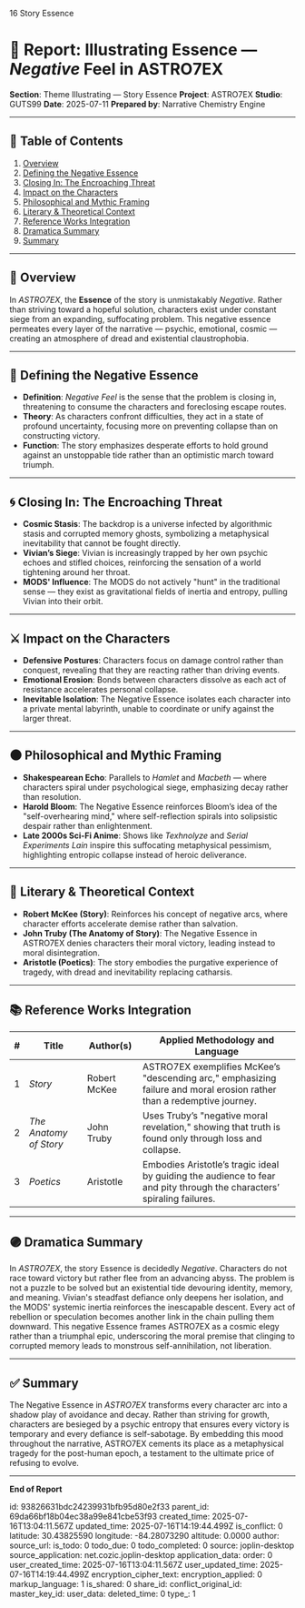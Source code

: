 16 Story Essence 

# 📘 Report: Illustrating Essence — *Negative* Feel in ASTRO7EX

**Section**: Theme Illustrating — Story Essence
**Project**: ASTRO7EX
**Studio**: GUTS99
**Date**: 2025-07-11
**Prepared by**: Narrative Chemistry Engine

---

## 📓 Table of Contents

1. [Overview](#overview)
2. [Defining the Negative Essence](#defining-the-negative-essence)
3. [Closing In: The Encroaching Threat](#closing-in-the-encroaching-threat)
4. [Impact on the Characters](#impact-on-the-characters)
5. [Philosophical and Mythic Framing](#philosophical-and-mythic-framing)
6. [Literary & Theoretical Context](#literary--theoretical-context)
7. [Reference Works Integration](#reference-works-integration)
8. [Dramatica Summary](#dramatica-summary)
9. [Summary](#summary)

---

## 🧠 Overview

In *ASTRO7EX*, the **Essence** of the story is unmistakably *Negative*. Rather than striving toward a hopeful solution, characters exist under constant siege from an expanding, suffocating problem. This negative essence permeates every layer of the narrative — psychic, emotional, cosmic — creating an atmosphere of dread and existential claustrophobia.

---

## 🎯 Defining the Negative Essence

* **Definition**: *Negative Feel* is the sense that the problem is closing in, threatening to consume the characters and foreclosing escape routes.
* **Theory**: As characters confront difficulties, they act in a state of profound uncertainty, focusing more on preventing collapse than on constructing victory.
* **Function**: The story emphasizes desperate efforts to hold ground against an unstoppable tide rather than an optimistic march toward triumph.

---

## 🌀 Closing In: The Encroaching Threat

* **Cosmic Stasis**: The backdrop is a universe infected by algorithmic stasis and corrupted memory ghosts, symbolizing a metaphysical inevitability that cannot be fought directly.
* **Vivian’s Siege**: Vivian is increasingly trapped by her own psychic echoes and stifled choices, reinforcing the sensation of a world tightening around her throat.
* **MODS' Influence**: The MODS do not actively "hunt" in the traditional sense — they exist as gravitational fields of inertia and entropy, pulling Vivian into their orbit.

---

## ⚔️ Impact on the Characters

* **Defensive Postures**: Characters focus on damage control rather than conquest, revealing that they are reacting rather than driving events.
* **Emotional Erosion**: Bonds between characters dissolve as each act of resistance accelerates personal collapse.
* **Inevitable Isolation**: The Negative Essence isolates each character into a private mental labyrinth, unable to coordinate or unify against the larger threat.

---

## 🌑 Philosophical and Mythic Framing

* **Shakespearean Echo**: Parallels to *Hamlet* and *Macbeth* — where characters spiral under psychological siege, emphasizing decay rather than resolution.
* **Harold Bloom**: The Negative Essence reinforces Bloom’s idea of the "self-overhearing mind," where self-reflection spirals into solipsistic despair rather than enlightenment.
* **Late 2000s Sci-Fi Anime**: Shows like *Texhnolyze* and *Serial Experiments Lain* inspire this suffocating metaphysical pessimism, highlighting entropic collapse instead of heroic deliverance.

---

## 📖 Literary & Theoretical Context

* **Robert McKee (Story)**: Reinforces his concept of negative arcs, where character efforts accelerate demise rather than salvation.
* **John Truby (The Anatomy of Story)**: The Negative Essence in ASTRO7EX denies characters their moral victory, leading instead to moral disintegration.
* **Aristotle (Poetics)**: The story embodies the purgative experience of tragedy, with dread and inevitability replacing catharsis.

---

## 📚 Reference Works Integration

| # | **Title**              | **Author(s)** | **Applied Methodology and Language**                                                                                   |
| - | ---------------------- | ------------- | ---------------------------------------------------------------------------------------------------------------------- |
| 1 | *Story*                | Robert McKee  | ASTRO7EX exemplifies McKee’s "descending arc," emphasizing failure and moral erosion rather than a redemptive journey. |
| 2 | *The Anatomy of Story* | John Truby    | Uses Truby’s "negative moral revelation," showing that truth is found only through loss and collapse.                  |
| 3 | *Poetics*              | Aristotle     | Embodies Aristotle’s tragic ideal by guiding the audience to fear and pity through the characters’ spiraling failures. |

---

## 🟣 Dramatica Summary

In *ASTRO7EX*, the story Essence is decidedly *Negative*. Characters do not race toward victory but rather flee from an advancing abyss. The problem is not a puzzle to be solved but an existential tide devouring identity, memory, and meaning. Vivian's steadfast defiance only deepens her isolation, and the MODS' systemic inertia reinforces the inescapable descent. Every act of rebellion or speculation becomes another link in the chain pulling them downward. This negative Essence frames ASTRO7EX as a cosmic elegy rather than a triumphal epic, underscoring the moral premise that clinging to corrupted memory leads to monstrous self-annihilation, not liberation.

---

## ✅ Summary

The Negative Essence in *ASTRO7EX* transforms every character arc into a shadow play of avoidance and decay. Rather than striving for growth, characters are besieged by a psychic entropy that ensures every victory is temporary and every defiance is self-sabotage. By embedding this mood throughout the narrative, ASTRO7EX cements its place as a metaphysical tragedy for the post-human epoch, a testament to the ultimate price of refusing to evolve.

---

**End of Report**


id: 93826631bdc24239931bfb95d80e2f33
parent_id: 69da66bf18b04ec38a99e841cbe53f93
created_time: 2025-07-16T13:04:11.567Z
updated_time: 2025-07-16T14:19:44.499Z
is_conflict: 0
latitude: 30.43825590
longitude: -84.28073290
altitude: 0.0000
author: 
source_url: 
is_todo: 0
todo_due: 0
todo_completed: 0
source: joplin-desktop
source_application: net.cozic.joplin-desktop
application_data: 
order: 0
user_created_time: 2025-07-16T13:04:11.567Z
user_updated_time: 2025-07-16T14:19:44.499Z
encryption_cipher_text: 
encryption_applied: 0
markup_language: 1
is_shared: 0
share_id: 
conflict_original_id: 
master_key_id: 
user_data: 
deleted_time: 0
type_: 1